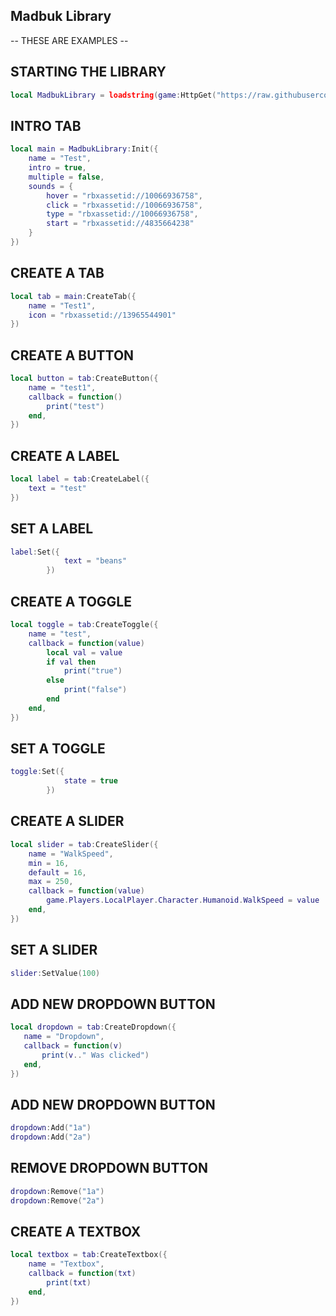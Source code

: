 ## Madbuk Library
-- THESE ARE EXAMPLES --

## STARTING THE LIBRARY
```lua
local MadbukLibrary = loadstring(game:HttpGet("https://raw.githubusercontent.com/MadbukScripts/Madbuk-Library/main/GUI"))()
```

## INTRO TAB
```lua
local main = MadbukLibrary:Init({
	name = "Test",
	intro = true,
	multiple = false,
	sounds = {
		hover = "rbxassetid://10066936758",
		click = "rbxassetid://10066936758",
		type = "rbxassetid://10066936758",
		start = "rbxassetid://4835664238"
	}
})
```
## CREATE A TAB
```lua
local tab = main:CreateTab({
	name = "Test1",
	icon = "rbxassetid://13965544901"
})
```

## CREATE A BUTTON
```lua
local button = tab:CreateButton({
	name = "test1",
	callback = function()
		print("test")
	end,
})
```

## CREATE A LABEL
```lua
local label = tab:CreateLabel({
	text = "test"
})
```

## SET A LABEL
```lua
label:Set({
            text = "beans"
        })
```

## CREATE A TOGGLE
```lua
local toggle = tab:CreateToggle({
	name = "test",
	callback = function(value)
		local val = value
		if val then
			print("true")
		else
			print("false")
		end
	end,
})
```

## SET A TOGGLE
```lua
toggle:Set({
            state = true
        })
```

## CREATE A SLIDER
```lua
local slider = tab:CreateSlider({
	name = "WalkSpeed",
	min = 16,
	default = 16,
	max = 250,
	callback = function(value)
		game.Players.LocalPlayer.Character.Humanoid.WalkSpeed = value
	end,
})
```

## SET A SLIDER
```lua
slider:SetValue(100)
```

## ADD NEW DROPDOWN BUTTON
 ```lua
local dropdown = tab:CreateDropdown({
	name = "Dropdown",
	callback = function(v)
		print(v.." Was clicked")
	end,	
})
```
## ADD NEW DROPDOWN BUTTON
```lua
dropdown:Add("1a")
dropdown:Add("2a")
```

## REMOVE DROPDOWN BUTTON
```lua
dropdown:Remove("1a")
dropdown:Remove("2a")
```



## CREATE A TEXTBOX
```lua
local textbox = tab:CreateTextbox({
	name = "Textbox",
	callback = function(txt)
		print(txt)
	end,
})
```
